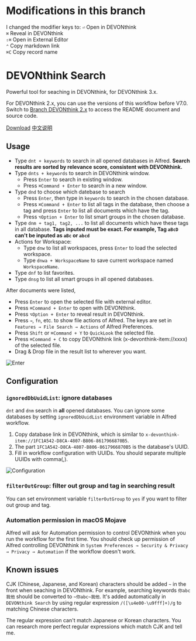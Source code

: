 # Modifications in this branch 
I changed the modifier keys to:
`⏎` Open in DEVONthink   
`⌘` Reveal in DEVONthink  
`⇧⌘` Open in External Editor  
`⌃` Copy markdown link  
`⌘C` Copy record name  

# DEVONthink Search

Powerful tool for seaching in DEVONthink, for DEVONthink 3.x.

For DEVONthink 2.x, you can use the versions of this workflow before V7.0. Switch to [Branch DEVONthink 2.x](https://github.com/mpco/AlfredWorkflow-DEVONthink-Search/tree/DEVONthink2.x) to access the README document and source code.

[Download](https://github.com/mpco/AlfredWorkflow-DEVONthink-Search/releases) [中文说明](https://github.com/mpco/AlfredWorkflow-DEVONthink-Search/blob/master/README_CN.md)

## Usage

- Type `dnt + keywords` to search in all opened databases in Alfred. **Search results are sorted by relevance score, consistent with DEVONthink.**
- Type `dnts + keywords` to search in DEVONthink window.
    - Press `Enter` to search in existing window.
    - Press `⌘Command + Enter` to search in a new window. 
- Type `dnd` to choose which datebase to search
    - Press `Enter`, then type in `keywords` to search in the chosen database. 
    - Press `⌘Command + Enter` to list all tags in the database, then choose a tag and press `Enter` to list all documents which have the tag.
    - Press `⌥Option + Enter` to list smart groups in the chosen database.
- Type `dnm + tag1, tag2, ...` to list all documents which have these tags in all database. **Tags inputed must be exact. For example, Tag `aBcD` can't be inputed as `aBc` or `abcd`**
- Actions for Workspace:
    - Type `dnw` to list all workspaces, press `Enter` to load the selected workspace.
    - Type `dnwa + WorkspaceName` to save current workspace named `WorkspaceName`.
- Type `dnf` to list favorites.
- Type `dnsg` to list all smart groups in all opened databases.

After documents were listed,

- Press `Enter` to open the selected file with external editor.
- Press `⌘Command + Enter` to open with DEVONthink.
- Press `⌥Option + Enter` to reveal result in DEVONthink.
- Press `→`, `fn`, etc. to show file actions of Alfred. The keys are set in `Features → File Search → Actions` of Alfred Preferences.
- Press `Shift` or `⌘Command + Y` to `QuickLook` the selected file.
- Press `⌘Command + C` to copy DEVONthink link (x-devonthink-item://xxxx) of the selected file.
- Drag & Drop file in the result list to wherever you want.

![Enter](https://user-images.githubusercontent.com/3690653/48790940-73625180-ed2b-11e8-89dc-6bf4f6b9e72a.png)

## Configuration

### `ignoredDbUuidList`: ignore databases

`dnt` and `dnm` search in **all** opened databases. You can ignore some databases by setting `ignoredDbUuidList` environment variable in Alfred workflow.

1. Copy database link in DEVONthink, which is similar to `x-devonthink-item://1FC1A542-D8CA-4807-B806-8617966870B5`.
2. The part `1FC1A542-D8CA-4807-B806-8617966870B5` is the database's UUID.
3. Fill in workflow configuration with UUIDs. You should separate multiple UUIDs with comma(,).

![Configuration](https://user-images.githubusercontent.com/3690653/48790986-9987f180-ed2b-11e8-8f64-846d96fd26b9.png)

### `filterOutGroup`: filter out group and tag in searching result

You can set environment variable `filterOutGroup` to `yes` if you want to filter out group and tag.

### Automation permission in macOS Mojave

Alfred will ask for Automation permission to control DEVONthink when you run the workflow for the first time. You should check up permission of Alfred controlling DEVONthink in `System Preferences → Security & Privacy → Privacy → Automation` if the workflow doesn't work.

## Known issues

CJK (Chinese, Japanese, and Korean) characters should be added `~` in the front when seaching in DEVONthink. For example, searching keywords `你abc我他` should be converted to `~你abc~我他`. It's added automatically in `DEVONthink Search` by using regular expression `/([\u4e00-\u9fff]+)/g` to matching Chinese characters.

The regular expression can't match Japanese or Korean characters. You can research more perfect regular expressions which match CJK and tell me.

